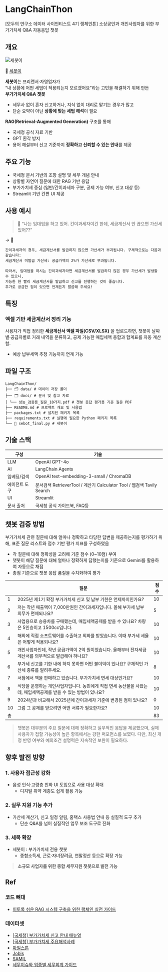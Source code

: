 # LangChainThon
[모두의 연구소 데이터 사이언티스트 4기 랭체인톤] 소상공인과 개인사업자를 위한 부가가치세 Q&A 자동응답 챗봇


## 개요

<img src="./docs/images/세봇이_로고.png" alt="세봇이" width="200"/>

🤖 [세봇이](https://langchainthon-hav53z6sqkruvt2mzvesx4.streamlit.app/)

**세봇이**는 프리랜서·자영업자가  
“내 상황에 어떤 세법이 적용되는지 모르겠어요”라는 고민을 해결하기 위해 만든  
**부가가치세 Q&A 챗봇**

- 세무사 없이 혼자 신고하거나, 지식 없이 대리로 맡기는 경우가 많고  
- 단순 요약이 아닌 **상황에 맞는 세법 해석**이 필요

**RAG(Retrieval-Augmented Generation)** 구조를 통해  
- 국세청 공식 자료 기반  
- GPT 환각 방지  
- 용어 해설부터 신고 기준까지 **정확하고 신뢰할 수 있는 안내**를 제공

## 주요 기능

- 국세청 문서 기반의 조항 설명 및 세무 개념 안내
- 상황별 자연어 질문에 대한 RAG 기반 응답
- 부가가치세 중심 (일반/간이과세자 구분, 공제 가능 여부, 신고 대상 등)
- Streamlit 기반 간편 UI 제공


## 사용 예시

> 💬 “나는 임대업을 하고 있어. 간이과세자이긴 한데, 세금계산서 안 끊으면 가산세 있어??”

→ 📖 
```
간이과세자의 경우, 세금계산서를 발급하지 않으면 가산세가 부과됩니다. 구체적으로는 다음과 같습니다:
세금계산서 미발급 가산세: 공급가액의 2%가 가산세로 부과됩니다.
  
따라서, 임대업을 하시는 간이과세자라면 세금계산서를 발급하지 않은 경우 가산세가 발생할 수 있으니,
가능한 한 빨리 세금계산서를 발급하고 신고를 진행하는 것이 좋습니다.
추가로 궁금한 점이 있으면 언제든지 말씀해 주세요!
```

## 특징

### 엑셀 기반 세금계산서 정리 기능
사용자가 직접 정리한 **세금계산서 엑셀 파일(CSV/XLSX)** 을 업로드하면,
챗봇이 날짜별·공급자별로 거래 내역을 분류하고,
공제 가능한 매입세액 총합과 합계표를 자동 계산함.

- 예상 납부세액 추정 기능까지 연계 가능

## 파일 구조

```
LangChainThon/
├── 🗂️ data/ # 데이터 저장 폴더
├── 🗂️ docs/ # 문서 및 참고 자료
│ └── 성능_검증용_질문_10가지.pdf # 챗봇 응답 평가용 기준 질문 PDF
├── README.md # 프로젝트 개요 및 사용법
├── packages.txt # 설치된 패키지 목록
├── requirements.txt # 실행에 필요한 Python 패키지 목록
└── 🧾 sebot_final.py # 세봇이 
```

## 기술 스택 

| 구성 | 기술 |
|------|------|
| LLM | OpenAI GPT-4o |
| AI | LangChain Agents |
| 임베딩/검색 | OpenAI text-embedding-3-small / ChromaDB |
| 에이전트 도구 | 문서검색 RetrieverTool / 계산기 Calculator Tool / 웹검색 Tavily Search |
| UI | Streamlit |
| 문서 출처 | 국세청 공식 가이드북, FAQ등 |

## 챗봇 검증 방법

부가가치세 관련 질문에 대해 얼마나 정확하고 타당한 답변을 제공하는지를 평가하기 위해, 표준 질문 리스트와 점수 기반 평가 지표를 구성하였음

- 각 질문에 대해 정확성을 고려해 기준 점수 (0~10점) 부여
- 챗봇이 해당 질문에 대해 얼마나 정확하게 답했는지를 기준으로 Gemini를 활용하여 자동으로 채점
- 총점 기준으로 챗봇 응답 품질을 수치화하여 평가

|  | 질문  | 점수 |
| --- | --- | --- |
| 1 | 2025년 제1기 확정 부가가치세 신고 및 납부 기한은 언제까지인가요? | 10 |
| 2 | 저는 작년 매출액이 7,000만원인 간이과세자입니다. 올해 부가세 납부 의무가 면제되나요? | 5 |
| 3 | 사업용으로 승용차를 구매했는데, 매입세액공제를 받을 수 있나요? 차량은 5인승이고 1500cc입니다. | 10 |
| 4 | 해외에 직접 소프트웨어를 수출하고 외화를 받았습니다. 이때 부가세 세율은 어떻게 적용되나요? | 10 |
| 5 | 개인사업자인데, 작년 공급가액이 2억 원이었습니다. 올해부터 전자세금계산서를 의무적으로 발급해야 하나요? | 10 |
| 6 | 부가세 신고를 기한 내에 하지 못하면 어떤 불이익이 있나요? 구체적인 가산세 종류를 알려주세요. | 8 |
| 7 | 서점에서 책을 판매하고 있습니다. 부가가치세 면세 대상인가요? | 10 |
| 8 | 식당을 운영하는 개인사업자입니다. 농민에게 직접 면세 농산물을 사왔는데, 매입세액공제를 받을 수 있는 방법이 있나요? | 10 |
| 9 | 2024년과 비교해서 2025년에 간이과세자 기준에 변경된 점이 있나요? | 0 |
| 10 | 그럼 그 공제를 받으려면 어떤 서류가 필요한가요? | 10 |
| 총 |  | 83 | 

> 챗봇은 대부분의 주요 질문에 대해 정확하고 실무적인 응답을 제공했으며, 실제 사용자가 접할 가능성이 높은 항목에서는 강한 퍼포먼스를 보였다. 다만, 최신 개정 반영 여부와 예외조건 설명력은 지속적인 보완이 필요하다.

## 향후 발전 방향

### 1. 사용자 접근성 강화
- 음성 인식·고령층 친화 UI 도입으로 사용 대상 확대
  - 디지털 취약 계층도 쉽게 활용 가능

### 2. 실무 지원 기능 추가
- 가산세 계산기, 신고 일정 알림, 홈택스 사용법 안내 등 실질적 도구 추가
  - 단순 Q&A를 넘어 실질적인 업무 보조 도구로 진화

### 3. 세목 확장
- 세봇이 : 부가가치세 전용 챗봇
  - 종합소득세, 근로·자녀장려금, 연말정산 등으로 확장 가능

>**소규모 사업자를 위한 종합 세무지원 챗봇으로 발전 가능**

## Ref

### 코드 뼈대
- [이토록 쉬운 RAG 시스템 구축을 위한 랭체인 실전 가이드](https://www.yes24.com/product/goods/136548871)

### 데이터셋 
- [[국세청] 부가가치세 신고 안내 매뉴얼](https://www.nts.go.kr/nts/na/ntt/selectNttList.do?mi=2409&bbsId=30008)
- [[국세청] 부가가치세 주요해석사례](https://www.nts.go.kr/nts/cm/cntnts/cntntsView.do?mi=9623&cntntsId=8249)
- [마일스톤](https://milestoneguide.oopy.io/e5ee3a8c-7373-46fd-9c64-703053bcca6c)
- [Jobis](https://help.jobis.co/hc/ko/articles/8942135736857--%EB%B6%80%EA%B0%80%EA%B0%80%EC%B9%98%EC%84%B8-%EC%8B%A0%EA%B3%A0%EA%B0%80-%EC%9E%98%EB%AA%BB%EB%90%90%EB%8B%A4%EB%A9%B4-%EC%88%98%EC%A0%95%EC%8B%A0%EA%B3%A0vs%EA%B2%BD%EC%A0%95%EC%B2%AD%EA%B5%AC)
- [SAMIL](https://www.samili.com/opt/Sangdam/NtsSangdamView.asp?backFlag=True&div_cate=smb&idx_no=214336&method=content&op=2&op2=5&page=38&sd_cate=sa3&searchword=&selsemok=%EC%A0%84%EC%B2%B4&)
- [세무이슈와 업종별 세무회계 가이드](https://blog.guide.taxmedicenter.com/333)


